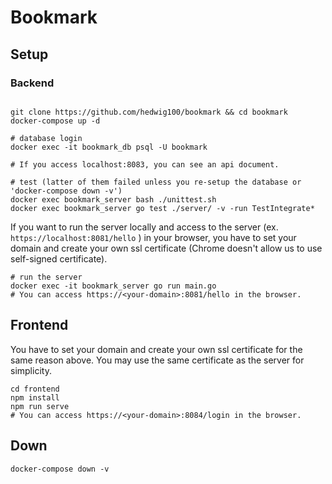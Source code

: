 # Bookmark

## Setup

### Backend
```

git clone https://github.com/hedwig100/bookmark && cd bookmark
docker-compose up -d

# database login
docker exec -it bookmark_db psql -U bookmark

# If you access localhost:8083, you can see an api document.

# test (latter of them failed unless you re-setup the database or 'docker-compose down -v')
docker exec bookmark_server bash ./unittest.sh
docker exec bookmark_server go test ./server/ -v -run TestIntegrate*

```

If you want to run the server locally and access to the server (ex. `https://localhost:8081/hello` ) in your browser, 
you have to set your domain and create your own ssl certificate (Chrome doesn't allow us to use self-signed certificate). 

```
# run the server 
docker exec -it bookmark_server go run main.go 
# You can access https://<your-domain>:8081/hello in the browser. 

```

## Frontend

You have to set your domain and create your own ssl certificate for the same reason above. You may use the same certificate 
as the server for simplicity. 

```
cd frontend
npm install 
npm run serve
# You can access https://<your-domain>:8084/login in the browser.
```

## Down

```
docker-compose down -v
```